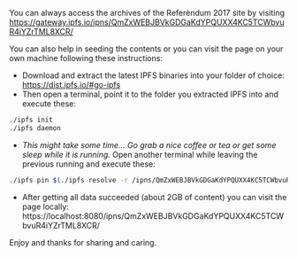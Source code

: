 You can always access the archives of the Referèndum 2017 site by visiting https://gateway.ipfs.io/ipns/QmZxWEBJBVkGDGaKdYPQUXX4KC5TCWbvuR4iYZrTML8XCR/

You can also help in seeding the contents or you can visit the page on your own machine following these instructions:

- Download and extract the latest IPFS binaries into your folder of choice: https://dist.ipfs.io/#go-ipfs
- Then open a terminal, point it to the folder you extracted IPFS into and execute these:

```sh
./ipfs init
./ipfs daemon
```

- *This might take some time... Go grab a nice coffee or tea or get some sleep while it is running.* Open another terminal while leaving the previous running and execute these:

```sh
./ipfs pin $(./ipfs resolve -r /ipns/QmZxWEBJBVkGDGaKdYPQUXX4KC5TCWbvuR4iYZrTML8XCR)
```

- After getting all data succeeded (about 2GB of content) you can visit the page locally: https://localhost:8080/ipns/QmZxWEBJBVkGDGaKdYPQUXX4KC5TCWbvuR4iYZrTML8XCR/

Enjoy and thanks for sharing and caring. 
